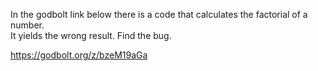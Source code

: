 In the godbolt link below there is a code that calculates the factorial of a number.  
It yields the wrong result. Find the bug.  

https://godbolt.org/z/bzeM19aGa
